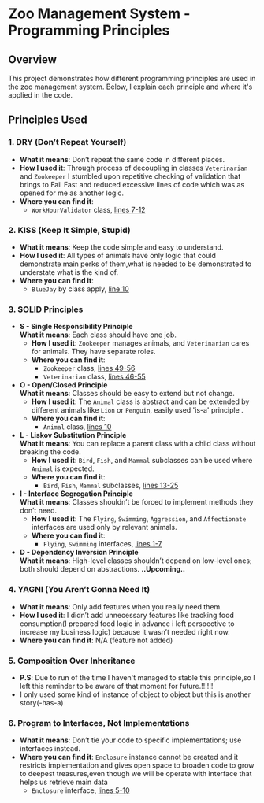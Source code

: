 # Zoo Management System - Programming Principles

## Overview

This project demonstrates how different programming principles are used in the zoo management system. Below, I explain each principle and where it's applied in the code.

## Principles Used

### 1. **DRY (Don’t Repeat Yourself)**
- **What it means**: Don’t repeat the same code in different places.
- **How I used it**: Through process of decoupling in classes `Veterinarian` and `Zookeeper` I stumbled upon repetitive checking of validation that brings to Fail Fast and reduced excessive lines of code which was as opened for me as another logic.
- **Where you can find it**:
    - `WorkHourValidator` class, [lines 7-12](app/Employees/Veterinarian.php#L7-L12)

### 2. **KISS (Keep It Simple, Stupid)**
- **What it means**: Keep the code simple and easy to understand.
- **How I used it**: All types of animals have only logic that could demonstrate main perks of them,what is needed to be demonstrated to understate what is the kind of.
- **Where you can find it**:
    - `BlueJay` by class apply, [line 10](app/Animals/Birds/BlueJay.php#L10)

### 3. **SOLID Principles**
- **S - Single Responsibility Principle**  
  **What it means**: Each class should have one job.
    - **How I used it**: `Zookeeper` manages animals, and `Veterinarian` cares for animals. They have separate roles.
    - **Where you can find it**:
        - `Zookeeper` class, [lines 49-56](app/Employees/Zookeeper.php#L49-L56)
        - `Veterinarian` class, [lines 46-55](app/Employees/Veterinarian.php#L46-L55)
- **O - Open/Closed Principle**  
  **What it means**: Classes should be easy to extend but not change.
    - **How I used it**: The `Animal` class is abstract and can be extended by different animals like `Lion` or `Penguin`, easily used 'is-a' principle .
    - **Where you can find it**:
        - `Animal` class, [lines 10](app/Animals/Animal.php#L6)
- **L - Liskov Substitution Principle**  
  **What it means**: You can replace a parent class with a child class without breaking the code.
    - **How I used it**: `Bird`, `Fish`, and `Mammal` subclasses can be used where `Animal` is expected.
    - **Where you can find it**:
        - `Bird`, `Fish`, `Mammal` subclasses, [lines 13-25](app/Animals/Birds/Bird.php#L13-L25)
- **I - Interface Segregation Principle**  
  **What it means**: Classes shouldn’t be forced to implement methods they don’t need.
    - **How I used it**: The `Flying`, `Swimming`, `Aggression`, and `Affectionate` interfaces are used only by relevant animals.
    - **Where you can find it**:
        - `Flying`, `Swimming` interfaces, [lines 1-7](app/Animals/Interfaces/MainAbility/Swimming.php#L1-L7)
- **D - Dependency Inversion Principle**  
  **What it means**: High-level classes shouldn’t depend on low-level ones; both should depend on abstractions.
  **..Upcoming..**

### 4. **YAGNI (You Aren’t Gonna Need It)**
- **What it means**: Only add features when you really need them.
- **How I used it**: I didn’t add unnecessary features like tracking food consumption(I prepared food logic in advance i left perspective to increase my business logic) because it wasn’t needed right now.
- **Where you can find it**: N/A (feature not added)

### 5. **Composition Over Inheritance**
- **P.S**: Due to run of the time I haven't managed to stable this principle,so I left this reminder to be aware of that moment for future.!!!!!!
- I only used some kind of instance of object to object but this is another story(-has-a)

### 6. **Program to Interfaces, Not Implementations**
- **What it means**: Don’t tie your code to specific implementations; use interfaces instead.
- **Where you can find it**: `Enclosure` instance cannot be created and it restricts implementation and gives open space to broaden code to grow to deepest treasures,even though we will be operate with interface that helps us retrieve main data
    - `Enclosure` interface, [lines 5-10](app/Enclosures/Interfaces/Enclosure.php#L1-L5)
